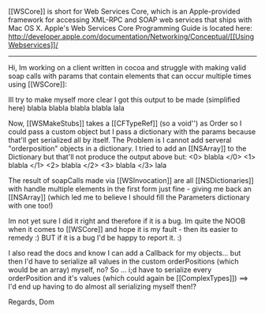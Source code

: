 [[WSCore]] is short for Web Services Core, which is an Apple-provided framework for accessing XML-RPC and SOAP web services that ships with Mac OS X. Apple's Web Services Core Programming Guide is located here: http://developer.apple.com/documentation/Networking/Conceptual/[[UsingWebservices]]/

----



Hi,
Im working on a client written in cocoa and struggle with making valid soap calls with params that contain elements that can occur multiple times using [[WSCore]]:

Ill try to make myself more clear
I got this output to be made (simplified here)
<order>
	<orderposition>blabla</orderposition>
	<orderposition>blabla</orderposition>
	<orderposition>blabla</orderposition>
	<orderposition>blabla</orderposition>
	<name>lala<name>
</order>

Now, [[WSMakeStubs]] takes a [[CFTypeRef]] (so a void'') as Order so I could pass a custom object but I pass a dictionary with the params because that'll get serialized all by itself. The Problem is I cannot add serveral "orderposition" objects in a dictionary. I tried to add an [[NSArray]] to the Dictionary but that'll not produce the output above but:
<order>
	<array length="4">
		<0>
			<orderposition>blabla</orderposition>
		</0>
		<1>
			<orderposition>blabla</orderposition>
		</1>
		<2>
			<orderposition>blabla</orderposition>
		</2>
		<3>
			<orderposition>blabla</orderposition>
		</3>
	</array>
	<name>lala<name>
</order>

The result of soapCalls made via [[WSInvocation]] are all [[NSDictionaries]] with handle multiple elements in the first form just fine - giving me back an [[NSArray]] (which led me to believe I should fill the Parameters dictionary with one too!)

Im not yet sure I did it right and therefore if it is a bug. Im quite the NOOB when it comes to [[WSCore]] and hope it is my fault - then its easier to remedy  :) BUT if it is a bug I'd be happy to report it. :)

I also read the docs and know I can add a Callback for my objects... but then I'd have to serialize all values in the custom orderPositions (which would be an array) myself, no? So ... i;d have to serialize every orderPosition and it's values (which could again be [[ComplexTypes]])
==> I'd end up having to do almost all serializing myself then!?

Regards,
Dom